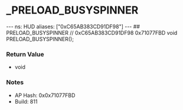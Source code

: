 # _PRELOAD_BUSYSPINNER

--- ns: HUD aliases: ["0xC65AB383CD91DF98"] --- ## PRELOAD_BUSYSPINNER  // 0xC65AB383CD91DF98 0x71077FBD void PRELOAD_BUSYSPINNER();

### Return Value
* void

### Notes
* AP Hash: 0x0x71077FBD
* Build: 811

